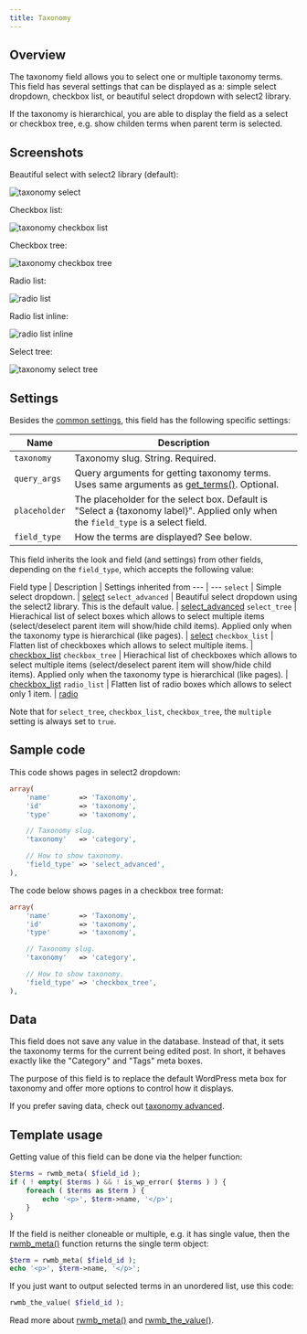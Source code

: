 ```yaml
---
title: Taxonomy
---
```


## Overview

The taxonomy field allows you to select one or multiple taxonomy terms. This field has several settings that can be displayed as a: simple select dropdown, checkbox list, or beautiful select dropdown with select2 library.

If the taxonomy is hierarchical, you are able to display the field as a select or checkbox tree, e.g. show childen terms when parent term is selected.

## Screenshots

Beautiful select with select2 library (default):

![taxonomy select](https://i.imgur.com/PzPkqur.png)

Checkbox list:

![taxonomy checkbox list](https://i.imgur.com/Ook0RwT.png)

Checkbox tree:

![taxonomy checkbox tree](https://i.imgur.com/iLMFVBY.png)

Radio list:

![radio list](https://i.imgur.com/D7Q5mUA.png)

Radio list inline:

![radio list inline](https://i.imgur.com/XMhMjoN.png)

Select tree:

![taxonomy select tree](https://i.imgur.com/orDECYA.png)

## Settings

Besides the [common settings](/field-settings/), this field has the following specific settings:

Name | Description
--- | ---
`taxonomy` | Taxonomy slug. String. Required.
`query_args` | Query arguments for getting taxonomy terms. Uses same arguments as [get_terms()](https://developer.wordpress.org/reference/functions/get_terms/). Optional.
`placeholder` | The placeholder for the select box. Default is "Select a {taxonomy label}". Applied only when the `field_type` is a select field.
`field_type` | How the terms are displayed? See below.

This field inherits the look and field (and settings) from other fields, depending on the `field_type`, which accepts the following value:

Field type | Description | Settings inherited from
--- | ---
`select` | Simple select dropdown. | [select](/fields/select/)
`select_advanced` | Beautiful select dropdown using the select2 library. This is the default value. | [select_advanced](/fields/select_advanced/)
`select_tree` | Hierachical list of select boxes which allows to select multiple items (select/deselect parent item will show/hide child items). Applied only when the taxonomy type is hierarchical (like pages). | [select](/fields/select/)
`checkbox_list` | Flatten list of checkboxes which allows to select multiple items. | [checkbox_list](/fields/checkbox-list/)
`checkbox_tree` | Hierachical list of checkboxes which allows to select multiple items (select/deselect parent item will show/hide child items). Applied only when the taxonomy type is hierarchical (like pages). | [checkbox_list](/fields/checkbox-list/)
`radio_list` | Flatten list of radio boxes which allows to select only 1 item. | [radio](/fields/radio/)

Note that for `select_tree`, `checkbox_list`, `checkbox_tree`, the `multiple` setting is always set to `true`.

## Sample code

This code shows pages in select2 dropdown:

```php
array(
    'name'       => 'Taxonomy',
    'id'         => 'taxonomy',
    'type'       => 'taxonomy',

    // Taxonomy slug.
    'taxonomy'   => 'category',

    // How to show taxonomy.
    'field_type' => 'select_advanced',
),
```

The code below shows pages in a checkbox tree format:

```php
array(
    'name'       => 'Taxonomy',
    'id'         => 'taxonomy',
    'type'       => 'taxonomy',

    // Taxonomy slug.
    'taxonomy'   => 'category',

    // How to show taxonomy.
    'field_type' => 'checkbox_tree',
),
```

## Data

This field does not save any value in the database. Instead of that, it sets the taxonomy terms for the current being edited post. In short, it behaves exactly like the "Category" and "Tags" meta boxes.

The purpose of this field is to replace the default WordPress meta box for taxonomy and offer more options to control how it displays.

If you prefer saving data, check out [taxonomy advanced](/fields/taxonomy-advanced/).

## Template usage

Getting value of this field can be done via the helper function:

```php
$terms = rwmb_meta( $field_id );
if ( ! empty( $terms ) && ! is_wp_error( $terms ) ) {
    foreach ( $terms as $term ) {
        echo '<p>', $term->name, '</p>';
    }
}
```

If the field is neither cloneable or multiple, e.g. it has single value, then the [rwmb_meta()](/rwmb-meta/) function returns the single term object:

```php
$term = rwmb_meta( $field_id );
echo '<p>', $term->name, '</p>';
```

If you just want to output selected terms in an unordered list, use this code:

```php
rwmb_the_value( $field_id );
```

Read more about [rwmb_meta()](/rwmb-meta/) and [rwmb_the_value()](/rwmb-the-value/).